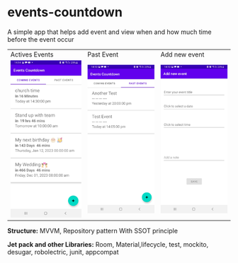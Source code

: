 # events-countdown
A simple app that helps add event and view when and how much time before the event occur

<table>
  <tr>
    <td>Actives Events</td>
     <td>Past Event</td>
     <td>Add new event</td>
  </tr>
  <tr>
    <td><img src="https://github.com/atebsy/events-countdown/blob/master/screenshot_1.jpg"></td>
     <td><img src="https://github.com/atebsy/events-countdown/blob/master/screenshot_3.jpg"></td>
    <td><img src="https://github.com/atebsy/events-countdown/blob/master/screenshot_2.jpg"></td>
  </tr>
 </table>
 
 <b>Structure:</b> MVVM, Repository pattern With SSOT principle
 
 <b>Jet pack and other Libraries:</b> Room, Material,lifecycle, test, mockito, desugar, robolectric, junit, appcompat
